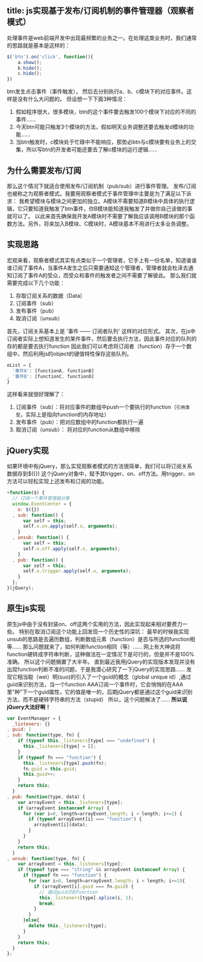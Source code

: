 title: js实现基于发布/订阅机制的事件管理器（观察者模式）
---

处理事件是web前端开发中出现最频繁的业务之一。在处理这类业务时，我们通常的思路就是基本是这样的：
```javascript
$('btn').on('click', function(){
    a.show();
    b.hide();
    c.hide();
})
```
btn发生点击事件（事件触发）， 然后去分别执行a、b、c模块下的对应事件。这样是没有什么大问题的。
但设想一下下面3种情况：
1. 假如程序很大，很多模块，btn的这个事件要去触发100个模块下对应的不同的事件……
2. 今天btn可能只触发3个模块的方法，假如明天业务调整还要去触发d模块的功能……
3. 当btn触发时，c模块处于忙碌中不能响应，那势必btn与c模块要有业务上的交集，所以写btn的开发者可能还要去了解c模块的运行逻辑……

## 为什么需要发布/订阅
那么这个情况下就适合使用发布/订阅机制（pub/sub）进行事件管理。
发布/订阅也被称之为观察者模式。我要用观察者模式于事件管理中主要是为了满足以下诉求：
我希望模块与模块之间更加的独立。A模块不需要知道B模块中具体的执行逻辑，它只要知道我触发了btn事件，你B模块能知道我触发了并做你自己该做的事就可以了。
以此来首先确保我开发A模块时不需要了解我应该调用B模块的那个函数方法。另外，将来加入B模块、C模块时，A模块基本不用进行太多业务调整。

## 实现思路
宏观来看，观察者模式其实有点类似于一个管理者，它手上有一份名单，知道谁谁谁订阅了事件A，当事件A发生之后只需要通知这个管理者，管理者就会杜泽去通知订阅了事件A的受众，而受众和事件的触发者之间不需要了解彼此。
那么我们就需要完成以下几个功能：
1. 存取订阅关系的数据（Data）
2. 订阅事件（sub）
3. 发布事件（pub）
4. 取消订阅（unsub）

首先，订阅关系基本上是 '事件 —— 订阅者队列' 这样的对应形式。
其次，在js中订阅者实际上想知道发生的某件事件，然后要去执行方法，因此事件对应的队列的存的都是要去执行function
因此我们可以考虑将订阅者（function）存于一个数组中，然后利用js的object的键值特性保存这些队列。
```javascript
oList = {
  '事件A': [functionA, functionB]
, '事件B': [functionC, functionD]
}
```
这样看来就很好理解了：
1. 订阅事件（sub）：将对应事件的数组中push一个要执行的function（`引用类型`，实际上是指向function的内存地址）
2. 发布事件（pub）：把对应数组中的function都执行一遍
3. 取消订阅（unsub）： 将对应的function从数组中移除

## jQuery实现
如果环境中有jQuery，那么实现观察者模式的方法很简单，我们可以将订阅关系数据存到$({}) 这个jQuery对象中，赋予其trigger、on、off方法。用trigger、on方法可以轻松实现上述发布和订阅的功能。
```javascript
+function($) {
  // 订阅一个事件管理器对象
  window.EventCenter = {
    o: $({})
  , sub: function() {
      var self = this;
      self.o.on.apply(self.o, arguments);
    }
  , unsub: function() {
      var self = this;
      self.o.off.apply(self.o, arguments);
    }
  , pub: function() {
      var self = this;
      self.o.trigger.apply(self.o, arguments);
    }
  };
}(jQuery);
```

## 原生js实现
原生js中由于没有封装on、off这两个实用的方法，因此实现起来相对要费力一些。
特别在取消订阅这个功能上回发现一个历史性的深坑：
最早的时候我实现unsub的思路是去遍历数组，判断数组元素（function）是否与所选的function相等……
那么问题就来了，如何判断function相同（等）……
网上有大神说将function硬转成字符串判断，这种做法在一定情况下是可行的，但是并不是100%准确。
所以这个问题搁置了大半年。
直到最近我用jQuery的实现版本发现并没有出现function判断不准的问题，于是我潜心研究了一下jQuery的实现思路……
发现它相当聪（wei）明(suo)的引入了一个guid的概念（global unique id）,通过guid来识别方法，当一个function AAA订阅一个事件时，它会悄悄的在AAA里"种"下一个guid属性，它的值是唯一的，后期jQuery都是通过这个guid来识别方法，而不是硬转字符串的方法（stupid）
所以，这个问题解决了……
**所以说jQuery大法好啊！**

```javascript
var EventManager = {
  _listeners: {}
, guid: 1
, sub: function(type, fn) {
    if (typeof this._listeners[type] === "undefined") {
      this._listeners[type] = [];
    }
    if (typeof fn === "function") {
      this._listeners[type].push(fn);
      fn.guid = this.guid;
      this.guid++;
    }
    return this;
  }
, pub: function(type, data) {
    var arrayEvent = this._listeners[type];
    if (arrayEvent instanceof Array) {
      for (var i=0, length=arrayEvent.length; i < length; i+=1) {
        if (typeof arrayEvent[i] === "function") {
          arrayEvent[i](data);
        }
      }
    }
    return this;
  }
, unsub: function(type, fn) {
    var arrayEvent = this._listeners[type];
    if (typeof type === "string" && arrayEvent instanceof Array) {
      if (typeof fn === "function") {
        for (var i=0, length=arrayEvent.length; i < length; i+=1){
          if (arrayEvent[i].guid === fn.guid) {
            // 通过guid识别function
            this._listeners[type].splice(i, 1);
            break;
          }
        }
      }else{
        delete this._listeners[type];
      }
    }
    return this;
  }
};
```